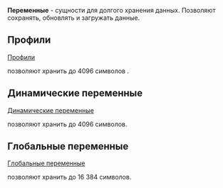 **Переменные** - сущности для долгого хранения данных. Позволяют сохранять, обновлять и загружать данные.


## Профили
[Профили](/docs-test/admin/profile) 

позволяют хранить до 4096 символов
.
## Динамические переменные

[Динамические переменные](/docs-test/ext/reactions/dynamicvariable) 

позволяют хранить до 4096 символов.

## Глобальные переменные

[Глобальные переменные](/docs-test/admin/globalvariables) 

позволяют хранить до 16 384 символов.




